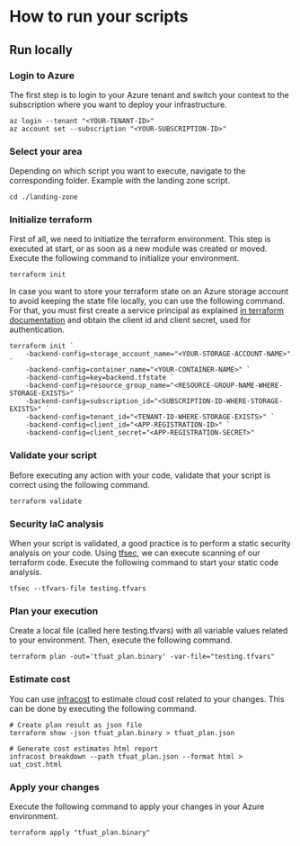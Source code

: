 # How to run your scripts

## Run locally

### Login to Azure
The first step is to login to your Azure tenant and switch your context to the subscription where you want to deploy your infrastructure.

    az login --tenant "<YOUR-TENANT-ID>"
    az account set --subscription "<YOUR-SUBSCRIPTION-ID>"

### Select your area
Depending on which script you want to execute, navigate to the corresponding folder. Example with the landing zone script.

    cd ./landing-zone

### Initialize terraform
First of all, we need to initiatize the terraform environment. This step is executed at start, or as soon as a new module was created or moved. Execute the following command to initialize your environment.
    
    terraform init

In case you want to store your terraform state on an Azure storage account to avoid keeping the state file locally, you can use the following command.
For that, you must first create a service principal as explained [in terraform documentation](https://registry.terraform.io/providers/hashicorp/azuread/latest/docs/guides/service_principal_client_secret) and obtain the client id and client secret, used for authentication.

    terraform init `
        -backend-config=storage_account_name="<YOUR-STORAGE-ACCOUNT-NAME>" `
        -backend-config=container_name="<YOUR-CONTAINER-NAME>" `
        -backend-config=key=backend.tfstate `
        -backend-config=resource_group_name="<RESOURCE-GROUP-NAME-WHERE-STORAGE-EXISTS>" `
        -backend-config=subscription_id="<SUBSCRIPTION-ID-WHERE-STORAGE-EXISTS>" `
        -backend-config=tenant_id="<TENANT-ID-WHERE-STORAGE-EXISTS>" `
        -backend-config=client_id="<APP-REGISTRATION-ID>" `
        -backend-config=client_secret="<APP-REGISTRATION-SECRET>"

### Validate your script
Before executing any action with your code, validate that your script is correct using the following command.

    terraform validate

### Security IaC analysis
When your script is validated, a good practice is to perform a static security analysis on your code. Using [tfsec](https://aquasecurity.github.io/tfsec/v1.28.1/), we can execute scanning of our terraform code. Execute the following command to start your static code analysis.

    tfsec --tfvars-file testing.tfvars

### Plan your execution
Create a local file (called here testing.tfvars) with all variable values related to your environment. Then, execute the following command.

    terraform plan -out='tfuat_plan.binary' -var-file="testing.tfvars"

### Estimate cost
You can use [infracost](https://www.infracost.io/docs) to estimate cloud cost related to your changes. This can be done by executing the following command.

    # Create plan result as json file
    terraform show -json tfuat_plan.binary > tfuat_plan.json

    # Generate cost estimates html report
    infracost breakdown --path tfuat_plan.json --format html > uat_cost.html

### Apply your changes
Execute the following command to apply your changes in your Azure environment.

    terraform apply "tfuat_plan.binary"
